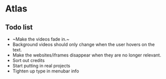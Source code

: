 # Atlas

## Todo list

* ~Make the videos fade in.~
* Background videos should only change when the user hovers on the text.
* Make the websites/iframes disappear when they are no longer relevant.
* Sort out credits
* Start putting in real projects
* Tighten up type in menubar info
